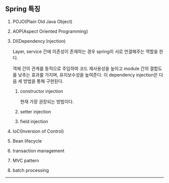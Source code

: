 ## Spring 특징

1. POJO(Plain Old Java Object)

2. AOP(Aspect Oriented Programming)

3. DI(Dependency Injection)

   Layer, service 간에 의존성이 존재하는 경우 spring이 서로 연결해주는 역할을 한다.

   객체 간의 관계를 동적으로 주입하여 코드 재사용성을 높이고 module 간의 결합도를 낮추는 효과를 가지며, 유지보수성을 높여준다. 이 dependency injection은 다음 세 방법을 통해 구현된다.

   1. constructor injection

      현재 가장 권장되는 방법이다.

   2. setter injection

   3. field injection

4. IoC(Inversion of Control)

5. Bean lifecycle

6. transaction management

7. MVC pattern

8. batch processing

---
